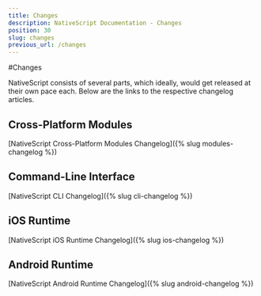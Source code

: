 ```yaml
---
title: Changes
description: NativeScript Documentation - Changes
position: 30
slug: changes
previous_url: /changes
---
```



#Changes

NativeScript consists of several parts, which ideally, would get released at their own pace each. Below are the links to the respective changelog articles.

## Cross-Platform Modules
[NativeScript Cross-Platform Modules Changelog]({% slug modules-changelog %})

## Command-Line Interface
[NativeScript CLI Changelog]({% slug cli-changelog %})

## iOS Runtime
[NativeScript iOS Runtime Changelog]({% slug ios-changelog %})

## Android Runtime
[NativeScript Android Runtime Changelog]({% slug android-changelog %})
